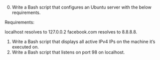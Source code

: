 0. Write a Bash script that configures an Ubuntu server with the below requirements.

Requirements:

localhost resolves to 127.0.0.2
facebook.com resolves to 8.8.8.8.


1. Write a Bash script that displays all active IPv4 IPs on the machine it’s executed on.
2. Write a Bash script that listens on port 98 on localhost.

